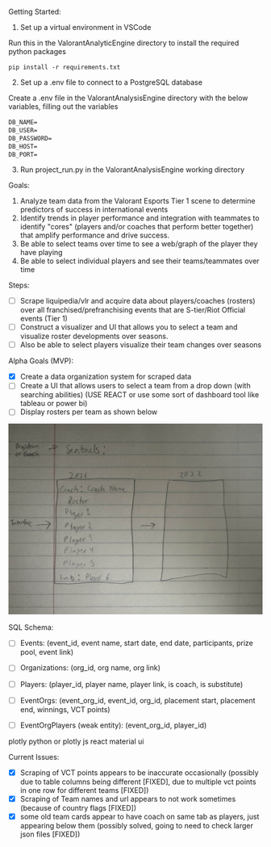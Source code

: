 Getting Started:

1. Set up a virtual environment in VSCode

Run this in the ValorantAnalyticEngine directory to install the required python packages
```
pip install -r requirements.txt
```

2. Set up a .env file to connect to a PostgreSQL database

Create a .env file in the ValorantAnalysisEngine directory with the below variables, filling out the variables 
```
DB_NAME=
DB_USER=
DB_PASSWORD=
DB_HOST=
DB_PORT=
```

3. Run project_run.py in the ValorantAnalysisEngine working directory 


Goals:

1. Analyze team data from the Valorant Esports Tier 1 scene to determine predictors of success in international events
2. Identify trends in player performance and integration with teammates to identify "cores" (players and/or coaches that perform better together) that amplify performance and drive success.
3. Be able to select teams over time to see a web/graph of the player they have playing
4. Be able to select individual players and see their teams/teammates over time


Steps:

* [ ] Scrape liquipedia/vlr and acquire data about players/coaches (rosters) over all franchised/prefranchising events that are S-tier/Riot Official events (Tier 1)
* [ ] Construct a visualizer and UI that allows you to select a team and visualize roster developments over seasons.
* [ ] Also be able to select players visualize their team changes over seasons

Alpha Goals (MVP): 
* [x] Create a data organization system for scraped data
* [ ] Create a UI that allows users to select a team from a drop down (with searching abilities) (USE REACT or use some sort of dashboard tool like tableau or power bi)
* [ ] Display rosters per team as shown below

![Temporary UI Design](assets/image.jpg)

SQL Schema:
* [ ] Events: (event_id, event name, start date, end date, participants, prize pool, event link)
* [ ] Organizations: (org_id, org name, org link)
* [ ] Players: (player_id, player name, player link, is coach, is substitute)
* [ ] EventOrgs: (event_org_id, event_id, org_id, placement start, placement end, winnings, VCT points)
* [ ] EventOrgPlayers (weak entity): (event_org_id, player_id)



<!-- SQL Schema:
* [ ] Events: (pkey, event name, date, tier)
* [ ] Organizations: (pkey, org name, activeSince, …),
* [ ] Players: (pkey, player name, age, organization),
* [ ] Roster: (pkey, Event key, Organization key, placement),
* [ ] RosterMembers (weak entity): (roster pkey, players pkey)

ChatGPT based SQL Schema (looks like i did pretty well + bold is primary key):
* [ ] Events: (**pkey**, event name, date, tier)
* [ ] Organizations: (**pkey**, org name, …),
* [ ] Players: (**pkey**, player name, age, organization),
* [ ] EventOrgs: (**pkey** ,Event key, Organization key, placement),
* [ ] EventOrgPlayers (weak entity): (**EventOrgs pkey, players pkey**) -->




plotly python or plotly js
react material ui


Current Issues:
* [x] Scraping of VCT points appears to be inaccurate occasionally (possibly due to table columns being different [FIXED], due to multiple vct points in one row for different teams [FIXED])
* [x] Scraping of Team names and url appears to not work sometimes (because of country flags [FIXED])
* [x] some old team cards appear to have coach on same tab as players, just appearing below them (possibly solved, going to need to check larger json files [FIXED])